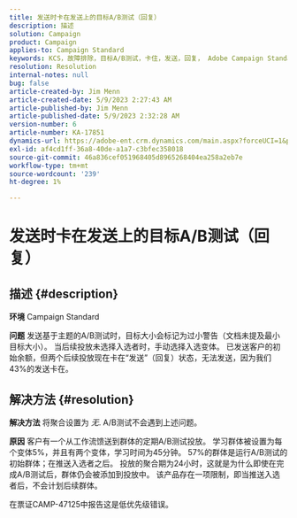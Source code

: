 ```yaml
---
title: 发送时卡在发送上的目标A/B测试（回复）
description: 描述
solution: Campaign
product: Campaign
applies-to: Campaign Standard
keywords: KCS，故障排除，目标A/B测试，卡住，发送，回复， Adobe Campaign Standard， ACS
resolution: Resolution
internal-notes: null
bug: false
article-created-by: Jim Menn
article-created-date: 5/9/2023 2:27:43 AM
article-published-by: Jim Menn
article-published-date: 5/9/2023 2:32:28 AM
version-number: 6
article-number: KA-17851
dynamics-url: https://adobe-ent.crm.dynamics.com/main.aspx?forceUCI=1&pagetype=entityrecord&etn=knowledgearticle&id=b483a80e-11ee-ed11-8849-6045bd006c82
exl-id: af4cd1ff-36a8-40de-a1a7-c3bfec358018
source-git-commit: 46a836cef051968405d8965268404ea258a2eb7e
workflow-type: tm+mt
source-wordcount: '239'
ht-degree: 1%

---
```


# 发送时卡在发送上的目标A/B测试（回复）

## 描述 {#description}


<b>环境</b>
Campaign Standard

<b>问题</b>
发送基于主题的A/B测试时，目标大小会标记为过小警告（文档未提及最小目标大小）。
当后续投放未选择入选者时，手动选择入选变体。
已发送客户的初始余额，但两个后续投放现在卡在“发送”（回复）状态，无法发送，因为我们43%的发送卡在。


## 解决方法 {#resolution}


<b>解决方法</b>
将聚合设置为 *无*.
A/B测试不会遇到上述问题。

<b>原因</b>
客户有一个从工作流馈送到群体的定期A/B测试投放。
学习群体被设置为每个变体5%，并且有两个变体，学习时间为45分钟。
57%的群体是运行A/B测试的初始群体；在推送入选者之后。
投放的聚合期为24小时，这就是为什么即使在完成A/B测试后，群体仍会被添加到投放中。
该产品存在一项限制，即当推送入选者后，不会计划后续群体。

在票证CAMP-47125中报告这是低优先级错误。
